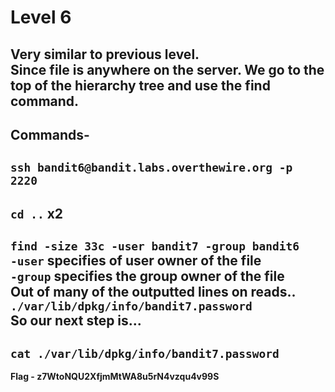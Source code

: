 # Level 6
Very similar to previous level.<br/>
Since file is anywhere on the server. We go to the top of the hierarchy tree and use the find command.<br/>
---
Commands-
---
`ssh bandit6@bandit.labs.overthewire.org -p 2220`
---
`cd ..` x2
---
`find -size 33c -user bandit7 -group bandit6`<br/>
`-user` specifies of user owner of the file<br/>
`-group` specifies the group owner of the file<br/>
Out of many of the outputted lines on reads..<br/>
`./var/lib/dpkg/info/bandit7.password`<br/>
So our next step is...
---
`cat ./var/lib/dpkg/info/bandit7.password`
---
**Flag - z7WtoNQU2XfjmMtWA8u5rN4vzqu4v99S**